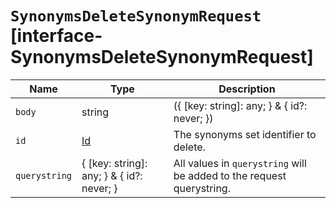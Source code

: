 # `SynonymsDeleteSynonymRequest` [interface-SynonymsDeleteSynonymRequest]

| Name | Type | Description |
| - | - | - |
| `body` | string | ({ [key: string]: any; } & { id?: never; }) | All values in `body` will be added to the request body. |
| `id` | [Id](./Id.md) | The synonyms set identifier to delete. |
| `querystring` | { [key: string]: any; } & { id?: never; } | All values in `querystring` will be added to the request querystring. |
